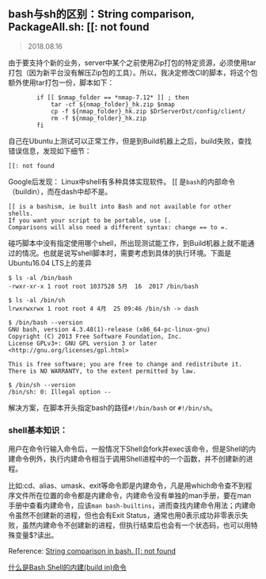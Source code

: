 ## bash与sh的区别：String comparison, PackageAll.sh: [[: not found

> 2018.08.16

由于要支持个新的业务，server中某个之前使用Zip打包的特定资源，必须使用tar打包（因为新平台没有解压Zip包的工具）。所以，我决定修改CI的脚本，将这个包额外使用tar打包一份，脚本如下：

```
        if [[ $nmap_folder == *nmap-7.12* ]] ; then
            tar -cf ${nmap_folder}_hk.zip $nmap
            cp -f ${nmap_folder}_hk.zip $DrServerDst/config/client/
            rm -f ${nmap_folder}_hk.zip
        fi
```

自己在Ubuntu上测试可以正常工作，但是到Build机器上之后，build失败，查找错误信息，发现如下细节：

```
[[: not found
```

Google后发现： Linux中shell有多种具体实现软件。 \[\[ 是`bash`的内部命令（buildin），而在dash中却不是。 

```
[[ is a bashism, ie built into Bash and not available for other shells. 
If you want your script to be portable, use [. 
Comparisons will also need a different syntax: change == to =.
```

碰巧脚本中没有指定使用哪个shell，所出现测试能工作，到Build机器上就不能通过的情况。也就是说写shell脚本时，需要考虑到具体的执行环境。下面是Ubuntu16.04 LTS上的差异

```
$ ls -al /bin/bash
-rwxr-xr-x 1 root root 1037528 5月  16  2017 /bin/bash

$ ls -al /bin/sh
lrwxrwxrwx 1 root root 4 4月  25 09:46 /bin/sh -> dash

$ /bin/bash --version
GNU bash, version 4.3.48(1)-release (x86_64-pc-linux-gnu)
Copyright (C) 2013 Free Software Foundation, Inc.
License GPLv3+: GNU GPL version 3 or later <http://gnu.org/licenses/gpl.html>

This is free software; you are free to change and redistribute it.
There is NO WARRANTY, to the extent permitted by law.

$ /bin/sh --version
/bin/sh: 0: Illegal option --
```

解决方案，在脚本开头指定bash的路径`#!/bin/bash` or `#!/bin/sh`。

### shell基本知识：

用户在命令行输入命令后，一般情况下Shell会fork并exec该命令，但是Shell的内建命令例外，执行内建命令相当于调用Shell进程中的一个函数，并不创建新的进程。

比如:cd、alias、umask、exit等命令即是内建命令，凡是用which命令查不到程序文件所在位置的命令都是内建命令，内建命令没有单独的man手册，要在man手册中查看内建命令，应该`man bash-builtins`，进而查找内建命令用法；内建命令虽然不创建新的进程，但也会有Exit Status，通常也用0表示成功非零表示失败，虽然内建命令不创建新的进程，但执行结束后也会有一个状态码，也可以用特殊变量$?读出。

Reference: [String comparison in bash. \[\[: not found](https://stackoverflow.com/questions/12230690/string-comparison-in-bash-not-found/12230723)

[什么是Bash Shell的内建(build in)命令](https://blog.csdn.net/wxqian25/article/details/20634437)